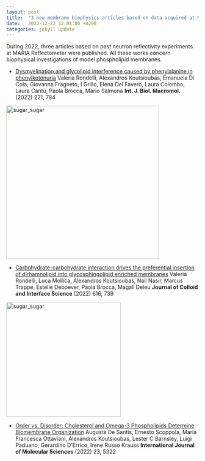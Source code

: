 ```yaml
---
layout: post
title:  "3 new membrane biophysics articles based on data acquired at MARIA Reflectometer"
date:   2022-12-22 12:01:00 +0200
categories: jekyll update
---
```


During 2022, three articles based on past neutron reflectivity experiments at MARIA Reflectometer were published. All these works concern biophysical investigations of model phospholipid membranes.

- [Dysmyelination and glycolipid interference caused by phenylalanine in phenylketonuria](https://doi.org/10.1016/j.ijbiomac.2022.09.062) Valeria Rondelli, Alexandros Koutsioubas, Emanuela Di Cola, Giovanna Fragneto, I Grillo, Elena Del Favero, Laura Colombo, Laura Cantù, Paola Brocca, Mario Salmona   **Int. J. Biol. Macromol.** (2022) 221, 784

<img src="{{site.baseurl}}/assets/Dysmyelination_TOC.jpg" alt="sugar_sugar" style="right;" width="400"/>

- [Carbohydrate-carbohydrate interaction drives the preferential insertion of dirhamnolipid into glycosphingolipid enriched membranes](https://doi.org/10.1016/j.jcis.2022.02.120) Valeria Rondelli, Luca Mollica, Alexandros Koutsioubas, Nail Nasir,  Marcus Trappe, Estelle Deboever,  Paola Brocca, Magali Deleu **Journal of Colloid and Interface Science** (2022) 616, 739

<img src="{{site.baseurl}}/assets/sugar_sugar_TOC.jpg" alt="sugar_sugar" style="right;" width="300"/>

- [Order vs. Disorder: Cholesterol and Omega-3 Phospholipids Determine Biomembrane Organization](https://doi.org/10.3390/ijms23105322) Augusta De Santis, Ernesto Scoppola, Maria Francesca Ottaviani, Alexandros Koutsioubas, Lester C Barnsley, Luigi Paduano, Gerardino D’Errico, Irene Russo Krauss **International Journal of Molecular Sciences** (2022) 23, 5322
